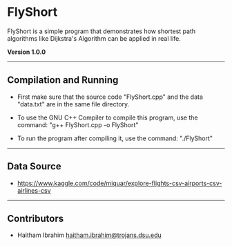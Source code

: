 # FlyShort

FlyShort is a simple program that demonstrates how shortest path algorithms like Dijkstra's Algorithm can be applied in real life.

**Version 1.0.0**

---

## Compilation and Running

- First make sure that the source code "FlyShort.cpp" and the data "data.txt" are in the same file directory.
- To use the GNU C++ Compiler to compile this program, use the command:
    "g++ FlyShort.cpp -o FlyShort"

- To run the program after compiling it, use the command:
    "./FlyShort"
---

## Data Source

- <https://www.kaggle.com/code/miquar/explore-flights-csv-airports-csv-airlines-csv>

---

## Contributors

- Haitham Ibrahim <haitham.ibrahim@trojans.dsu.edu>
